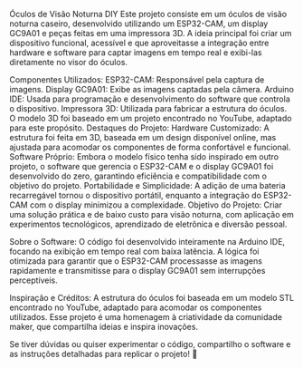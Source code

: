 Óculos de Visão Noturna DIY
Este projeto consiste em um óculos de visão noturna caseiro, desenvolvido utilizando um ESP32-CAM, um display GC9A01 e peças feitas em uma impressora 3D. A ideia principal foi criar um dispositivo funcional, acessível e que aproveitasse a integração entre hardware e software para captar imagens em tempo real e exibi-las diretamente no visor do óculos.

Componentes Utilizados:
ESP32-CAM: Responsável pela captura de imagens.
Display GC9A01: Exibe as imagens captadas pela câmera.
Arduino IDE: Usada para programação e desenvolvimento do software que controla o dispositivo.
Impressora 3D: Utilizada para fabricar a estrutura do óculos. O modelo 3D foi baseado em um projeto encontrado no YouTube, adaptado para este propósito.
Destaques do Projeto:
Hardware Customizado: A estrutura foi feita em 3D, baseada em um design disponível online, mas ajustada para acomodar os componentes de forma confortável e funcional.
Software Próprio: Embora o modelo físico tenha sido inspirado em outro projeto, o software que gerencia o ESP32-CAM e o display GC9A01 foi desenvolvido do zero, garantindo eficiência e compatibilidade com o objetivo do projeto.
Portabilidade e Simplicidade: A adição de uma bateria recarregável tornou o dispositivo portátil, enquanto a integração do ESP32-CAM com o display minimizou a complexidade.
Objetivo do Projeto:
Criar uma solução prática e de baixo custo para visão noturna, com aplicação em experimentos tecnológicos, aprendizado de eletrônica e diversão pessoal.

Sobre o Software:
O código foi desenvolvido inteiramente na Arduino IDE, focando na exibição em tempo real com baixa latência. A lógica foi otimizada para garantir que o ESP32-CAM processasse as imagens rapidamente e transmitisse para o display GC9A01 sem interrupções perceptíveis.

Inspiração e Créditos:
A estrutura do óculos foi baseada em um modelo STL encontrado no YouTube, adaptado para acomodar os componentes utilizados. Esse projeto é uma homenagem à criatividade da comunidade maker, que compartilha ideias e inspira inovações.

Se tiver dúvidas ou quiser experimentar o código, compartilho o software e as instruções detalhadas para replicar o projeto! 🚀






